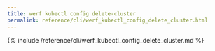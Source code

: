 ```yaml
---
title: werf kubectl config delete-cluster
permalink: reference/cli/werf_kubectl_config_delete_cluster.html
---
```


{% include /reference/cli/werf_kubectl_config_delete_cluster.md %}
